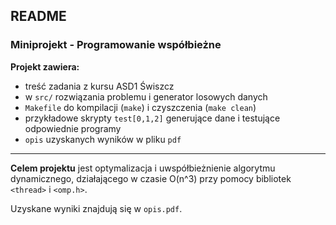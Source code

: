 ## README

### Miniprojekt - Programowanie współbieżne

**Projekt zawiera:** 
- treść zadania z kursu ASD1 Świszcz
- w `src/` rozwiązania problemu i generator losowych danych
- `Makefile` do kompilacji (`make`) i czyszczenia (`make clean`)
- przykładowe skrypty `test[0,1,2]` generujące dane i testujące odpowiednie programy
- `opis` uzyskanych wyników w pliku `pdf`

---

**Celem projektu** jest optymalizacja i uwspółbieżnienie algorytmu dynamicznego, działającego w czasie O(n^3) przy pomocy bibliotek `<thread>` i `<omp.h>`.

Uzyskane wyniki znajdują się w `opis.pdf`.
